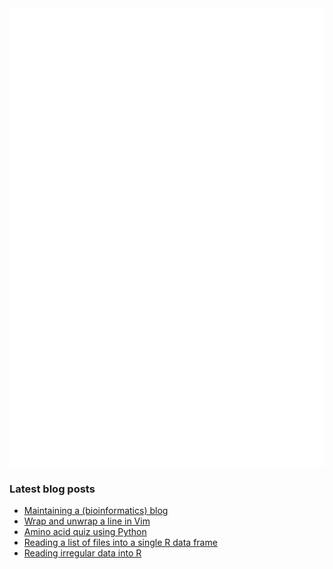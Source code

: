 <img align = "left" src="github-metrics.svg" />
<img src="metrics.plugin.achievements.compact.svg" />

### Latest blog posts

<!-- BLOG-POST-LIST:START -->
- [Maintaining a &lpar;bioinformatics&rpar; blog](https://davetang.org/muse/2023/07/05/maintaining-a-bioinformatics-blog/)
- [Wrap and unwrap a line in Vim](https://davetang.org/muse/2023/07/02/wrap-and-unwrap-a-line-in-vim/)
- [Amino acid quiz using Python](https://davetang.org/muse/2023/06/27/amino-acid-quiz-using-python/)
- [Reading a list of files into a single R data frame](https://davetang.org/muse/2023/06/23/reading-list-of-files-into-single-r-data-frame/)
- [Reading irregular data into R](https://davetang.org/muse/2023/06/02/reading-irregular-data-into-r/)
<!-- BLOG-POST-LIST:END -->
